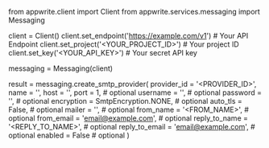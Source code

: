 from appwrite.client import Client
from appwrite.services.messaging import Messaging

client = Client()
client.set_endpoint('https://example.com/v1') # Your API Endpoint
client.set_project('<YOUR_PROJECT_ID>') # Your project ID
client.set_key('<YOUR_API_KEY>') # Your secret API key

messaging = Messaging(client)

result = messaging.create_smtp_provider(
    provider_id = '<PROVIDER_ID>',
    name = '<NAME>',
    host = '<HOST>',
    port = 1, # optional
    username = '<USERNAME>', # optional
    password = '<PASSWORD>', # optional
    encryption = SmtpEncryption.NONE, # optional
    auto_tls = False, # optional
    mailer = '<MAILER>', # optional
    from_name = '<FROM_NAME>', # optional
    from_email = 'email@example.com', # optional
    reply_to_name = '<REPLY_TO_NAME>', # optional
    reply_to_email = 'email@example.com', # optional
    enabled = False # optional
)
